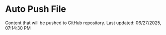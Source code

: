# Auto Push File

Content that will be pushed to GitHub repository.
Last updated: 06/27/2025, 07:14:30 PM